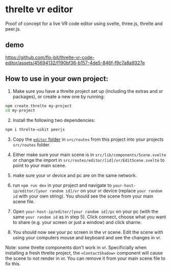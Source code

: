 # threlte vr editor

Proof of concept for a live VR code editor using svelte, three.js, threlte and peer.js.

## demo




https://github.com/flo-bit/threlte-vr-code-editor/assets/45694132/f190bf36-b157-4de5-846f-f9c7a8a9327e





## How to use in your own project:

1. Make sure you have a threlte project set up (including the extras and xr packages), or create a new one by running:

```bash
npm create threlte my-project
cd my-project
```

2. Install the following two dependencies:

```bash
npm i threlte-uikit peerjs
```

3. Copy the [`editor` folder](https://download-directory.github.io/?url=https://github.com/flo-bit/threlte-vr-code-editor/tree/main/src/routes/editor) in `src/routes` from this project into your projects `src/routes` folder.

4. Either make sure your main scene is in `src/lib/components/Scene.svelte` or change the import in `src/routes/editor/[id]/vr/EditScene.svelte` to point to your main scene.

5. make sure your vr device and pc are on the same network.

6. run `npm run dev` in your project and navigate to `your-host-ip/editor/[your random id]/vr` on your vr device (replace `your random id` with your own string). You should see the scene from your main scene file.

7. Open `your-host-ip/editor/[your random id]/pc` on your pc (with the same `your random id` as in step 5). Click connect, choose what you want to share (e.g. your screen or just a window) and click sharne.

8. You should now see your pc screen in the vr scene. Edit the scene with using your computers mouse and keyboard and see the changes in vr.

Note: some threlte components don't work in vr. Specificially when installing a fresh threlte project, the `<ContactShadow>` component will cause the scene to not render in vr. You can remove it from your main scene file to fix this.
